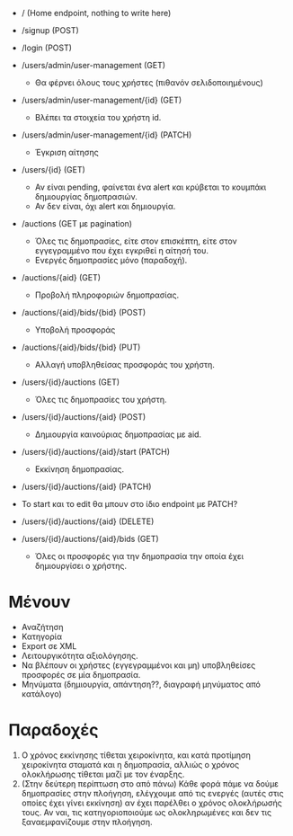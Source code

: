 * / (Home endpoint, nothing to write here)

* /signup (POST)
* /login (POST)

* /users/admin/user-management (GET)
  * Θα φέρνει όλους τους χρήστες (πιθανόν σελιδοποιημένους)
* /users/admin/user-management/{id} (GET)
  * Βλέπει τα στοιχεία του χρήστη id.
* /users/admin/user-management/{id} (PATCH)
  * Έγκριση αίτησης
  
* /users/{id} (GET)
  * Αν είναι pending, φαίνεται ένα alert και κρύβεται το κουμπάκι δημιουργίας δημοπρασιών.
  * Αν δεν είναι, όχι alert και δημιουργία.
  
* /auctions (GET με pagination)
  * Όλες τις δημοπρασίες, είτε στον επισκέπτη, είτε στον εγγεγραμμένο που έχει εγκριθεί η αίτησή του. 
  * Ενεργές δημοπρασίες μόνο (παραδοχή).
  
* /auctions/{aid} (GET)
  * Προβολή πληροφοριών δημοπρασίας.
  
* /auctions/{aid}/bids/{bid} (POST)
  * Υποβολή προσφοράς
* /auctions/{aid}/bids/{bid} (PUT)
  * Αλλαγή υποβληθείσας προσφοράς του χρήστη.
   
* /users/{id}/auctions (GET)
  * Όλες τις δημοπρασίες του χρήστη.
  
* /users/{id}/auctions/{aid} (POST)
  * Δημιουργία καινούριας δημοπρασίας με aid. 
  
* /users/{id}/auctions/{aid}/start (PATCH)
  * Εκκίνηση δημοπρασίας.
  
* /users/{id}/auctions/{aid} (PΑTCH)

* Το start και το edit θα μπουν στο ίδιο endpoint με PATCH? 

* /users/{id}/auctions/{aid} (DELETE)
  
* /users/{id}/auctions/{aid}/bids (GET)
  * Όλες οι προσφορές για την δημοπρασία την οποία έχει δημιουργίσει ο χρήστης. 
  
# Μένουν
* Αναζήτηση
* Κατηγορία
* Export σε XML 
* Λειτουργικότητα αξιολόγησης.
* Να βλέπουν οι χρήστες (εγγεγραμμένοι και μη) υποβληθείσες προσφορές σε μία δημοπρασία.
* Μηνύματα (δημιουργία, απάντηση??, διαγραφή μηνύματος από κατάλογο)

# Παραδοχές

1. Ο χρόνος εκκίνησης τίθεται χειροκίνητα, και κατά προτίμηση χειροκίνητα σταματά και η δημοπρασία, αλλιώς ο χρόνος ολοκλήρωσης τίθεται μαζί με τον έναρξης. 
2. (Στην δεύτερη περίπτωση στο από πάνω) Κάθε φορά πάμε να δούμε δημοπρασίες στην πλοήγηση, ελέγχουμε από τις ενεργές (αυτές στις οποίες έχει γίνει εκκίνηση) αν έχει παρέλθει ο χρόνος ολοκλήρωσής τους. Αν ναι, τις κατηγοριοποιούμε ως ολοκληρωμένες και δεν τις ξαναεμφανίζουμε στην πλοήγηση.

